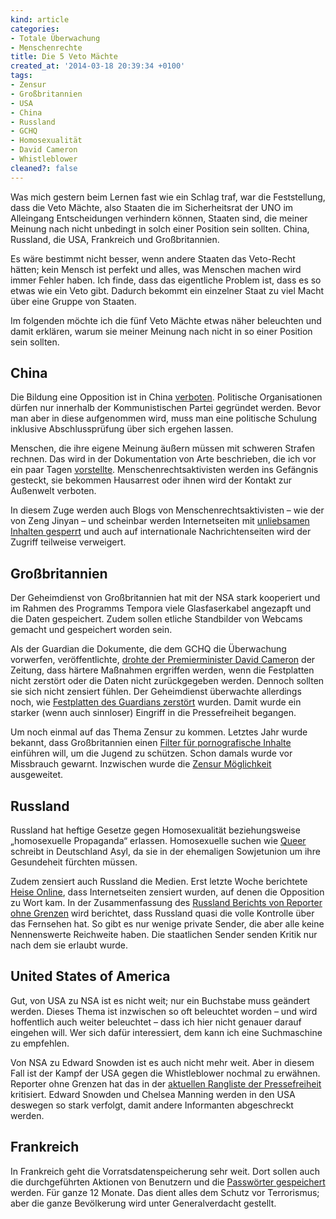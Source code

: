 ```yaml
---
kind: article
categories:
- Totale Überwachung
- Menschenrechte
title: Die 5 Veto Mächte
created_at: '2014-03-18 20:39:34 +0100'
tags:
- Zensur
- Großbritannien
- USA
- China
- Russland
- GCHQ
- Homosexualität
- David Cameron
- Whistleblower
cleaned?: false
---
```


Was mich gestern beim Lernen fast wie ein Schlag traf, war die
Fest­stellung, dass die Veto Mächte, also Staaten die im Sicher­heitsrat
der UNO im Alleingang Entscheidungen verhindern können, Staaten sind,
die meiner Meinung nach nicht unbedingt in solch einer Position sein
sollten. China, Russland, die USA, Frankreich und Groß­britan­nien.

Es wäre bestimmt nicht besser, wenn andere Staaten das Veto-Recht
hätten; kein Mensch ist perfekt und alles, was Menschen machen wird
immer Fehler haben. Ich finde, dass das eigentliche Problem ist, dass es
so etwas wie ein Veto gibt. Dadurch bekommt ein einzelner Staat zu viel
Macht über eine Gruppe von Staaten.

Im folgenden möchte ich die fünf Veto Mächte etwas näher be­leuchten und
damit erklären, warum sie meiner Meinung nach nicht in so einer Position
sein sollten.

China
-----

Die Bildung eine Opposition ist in China
[verboten](https://de.wikipedia.org/wiki/Volksrepublik_China#Opposition).
Politische Organisationen dürfen nur innerhalb der Kommunistischen
Partei gegründet werden. Bevor man aber in diese aufgenommen wird, muss
man eine politische Schulung inklusive Abschlussprüfung über sich
ergehen lassen.

Menschen, die ihre eigene Meinung äußern müssen mit schweren Strafen
rechnen. Das wird in der Dokumentation von Arte be­schrieben, die ich
vor ein paar Tagen
[vorstellte](http://plasisent.org/verbotene-stimmen/).
Menschen­rechts­aktivisten werden ins Gefängnis gesteckt, sie bekommen
Haus­arrest oder ihnen wird der Kontakt zur Außenwelt verboten.

In diesem Zuge werden auch Blogs von Menschen­rechtsaktivisten – wie der
von Zeng Jinyan – und scheinbar werden Internetseiten mit [unliebsamen
Inhalten
gesperrt](https://de.wikipedia.org/wiki/Internetzensur_in_der_Volksrepublik_China)
und auch auf internationale Nachrichtenseiten wird der Zugriff teilweise
verweigert.

Großbritannien
--------------

Der Geheimdienst von Großbritannien hat mit der NSA stark kooperiert und
im Rahmen des Programms Tempora viele Glas­faserkabel angezapft und die
Daten gespeichert. Zudem sollen etliche Standbilder von Webcams gemacht
und gespeichert worden sein.

Als der Guardian die Dokumente, die dem GCHQ die Überwachung vorwerfen,
veröffentlichte, [drohte der Premierminister David
Cameron](http://bit.ly/1eP8Zck) der Zeitung, dass härtere Maßnahmen
ergriffen werden, wenn die Festplatten nicht zerstört oder die Daten
nicht zurück­gegeben werden. Dennoch sollten sie sich nicht zensiert
fühlen. Der Geheimdienst überwachte allerdings noch, wie [Festplatten
des Guardians zerstört](http://gu.com/p/3t5qk) wurden. Damit wurde ein
starker (wenn auch sinnloser) Eingriff in die Pressefreiheit begangen.

Um noch einmal auf das Thema Zensur zu kommen. Letztes Jahr wurde
bekannt, dass Großbritannien einen [Filter für porno­gra­fische
Inhalte](http://heise.de/-1921133) einführen will, um die Jugend zu
schützen. Schon damals wurde vor Missbrauch gewarnt. Inzwischen wurde
die [Zensur Möglichkeit](http://plasisent.org/?p=43) ausgeweitet.

Russland
--------

Russland hat heftige Gesetze gegen Homosexualität bezieh­ungsweise
„homosexuelle Propaganda“ erlassen. Homosexuelle suchen wie
[Queer](http://www.queer.de/detail.php?article_id=20999) schreibt in
Deutschland Asyl, da sie in der ehe­maligen Sowjetunion um ihre
Gesundeheit fürchten müssen.

Zudem zensiert auch Russland die Medien. Erst letzte Woche be­richtete
[Heise Online](http://heise.de/-2143956), dass Internetseiten zensiert
wurden, auf denen die Opposition zu Wort kam. In der Zusammenfassung des
[Russland Berichts von Reporter ohne
Grenzen](https://www.reporter-ohne-grenzen.de/fileadmin/images/Kampagnen/Sotschi/ROG-Russland-Bericht-2013_web.pdf#6)
wird berichtet, dass Russland quasi die volle Kontrolle über das
Fernsehen hat. So gibt es nur wenige private Sender, die aber alle keine
Nennenswerte Reichweite haben. Die staatlichen Sender senden Kritik nur
nach dem sie erlaubt wurde.

United States of America
------------------------

Gut, von USA zu NSA ist es nicht weit; nur ein Buchstabe muss geändert
werden. Dieses Thema ist inzwischen so oft beleuchtet worden – und wird
hoffentlich auch weiter beleuchtet – dass ich hier nicht genauer darauf
eingehen will. Wer sich dafür interessiert, dem kann ich eine
Suchmaschine zu empfehlen.

Von NSA zu Edward Snowden ist es auch nicht mehr weit. Aber in diesem
Fall ist der Kampf der USA gegen die Whistleblower nochmal zu erwähnen.
Reporter ohne Grenzen hat das in der [aktuellen Rangliste der
Pressefreiheit](https://www.reporter-ohne-grenzen.de/presse/pressemitteilungen/meldung-im-detail/artikel/reporter-ohne-grenzen-veroeffentlicht-aktuelle-rangliste-der-pressefreiheit-1/)
kritisiert. Edward Snowden und Chelsea Manning werden in den USA
deswegen so stark verfolgt, damit andere Informanten abgeschreckt
werden.

Frankreich
----------

In Frankreich geht die Vorratsdatenspeicherung sehr weit. Dort sollen
auch die durchgeführten Aktionen von Benutzern und die [Passwörter
gespeichert](https://netzpolitik.org/2011/vorratsdaten-in-frankreich-auch-passworter-werden-gespeichert/)
werden. Für ganze 12 Monate. Das dient alles dem Schutz vor Terrorismus;
aber die ganze Bevölkerung wird unter Generalverdacht gestellt.
